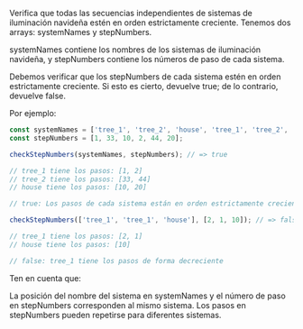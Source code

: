 Verifica que todas las secuencias independientes de sistemas de iluminación navideña estén en orden estrictamente creciente. Tenemos dos arrays: systemNames y stepNumbers.

systemNames contiene los nombres de los sistemas de iluminación navideña, y stepNumbers contiene los números de paso de cada sistema.

Debemos verificar que los stepNumbers de cada sistema estén en orden estrictamente creciente. Si esto es cierto, devuelve true; de lo contrario, devuelve false.

Por ejemplo:

```js
const systemNames = ['tree_1', 'tree_2', 'house', 'tree_1', 'tree_2', 'house'];
const stepNumbers = [1, 33, 10, 2, 44, 20];

checkStepNumbers(systemNames, stepNumbers); // => true

// tree_1 tiene los pasos: [1, 2]
// tree_2 tiene los pasos: [33, 44]
// house tiene los pasos: [10, 20]

// true: Los pasos de cada sistema están en orden estrictamente creciente

checkStepNumbers(['tree_1', 'tree_1', 'house'], [2, 1, 10]); // => false

// tree_1 tiene los pasos: [2, 1]
// house tiene los pasos: [10]

// false: tree_1 tiene los pasos de forma decreciente
```

Ten en cuenta que:

La posición del nombre del sistema en systemNames y el número de paso en stepNumbers corresponden al mismo sistema.
Los pasos en stepNumbers pueden repetirse para diferentes sistemas.
